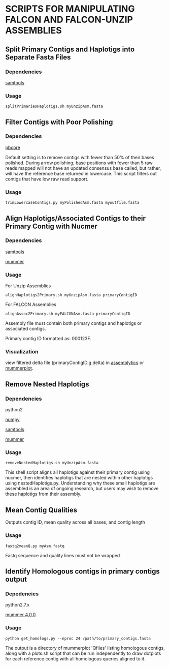 # SCRIPTS FOR MANIPULATING FALCON AND FALCON-UNZIP ASSEMBLIES


## Split Primary Contigs and Haplotigs into Separate Fasta Files

### Dependencies
[samtools](http://samtools.sourceforge.net/)

### Usage

    splitPrimariesHaplotigs.sh myUnzipAsm.fasta




## Filter Contigs with Poor Polishing

### Dependencies
[pbcore](https://github.com/PacificBiosciences/pbcore)

Default setting is to remove contigs with fewer than 50% of their bases polished. During arrow polishing, base positions with fewer than 5 raw reads mapped will not have an updated consensus base called, but rather, will have the reference base returned in lowercase. This script filters out contigs that have low raw read support.

### Usage

    trimLowercaseContigs.py myPolishedAsm.fasta myoutfile.fasta
    
    
    
    
## Align Haplotigs/Associated Contigs to their Primary Contig with Nucmer

### Dependencies
[samtools](http://samtools.sourceforge.net/)

[mummer](http://mummer.sourceforge.net/)

### Usage
For Unzip Assemblies

    alignHaplotigs2Primary.sh myUnzipAsm.fasta primaryContigID

For FALCON Assemblies

    alignAssoc2Primary.sh myFALCONAsm.fasta primaryContigID


Assembly file must contain both primary contigs and haplotigs or associated contigs.

Primary contig ID formatted as: 000123F.

### Visualization

view filtered delta file (primaryContigID.g.delta) in [assemblytics](http://qb.cshl.edu/assemblytics/) or [mummerplot](http://mummer.sourceforge.net/manual/#mummerplot).




## Remove Nested Haplotigs

### Dependencies
python2

[numpy](http://www.numpy.org/)

[samtools](http://samtools.sourceforge.net/)

[mummer](http://mummer.sourceforge.net/)

### Usage
    removeNestedHaplotigs.sh myUnzipAsm.fasta

This shell script aligns all haplotigs against their primary contig using nucmer, then identifies haplotigs that are nested within other haplotigs using nestedHaplotigs.py. Understanding why these small haplotigs are assembled is an area of ongoing research, but users may wish to remove these haplotigs from their assembly.




## Mean Contig Qualities
Outputs contig ID, mean quality across all bases, and contig length

### Usage 
    fastq2meanQ.py myAsm.fastq

Fastq sequence and quality lines must not be wrapped



## Identify Homologous contigs in primary contigs output

### Depedencies
python2.7.x

[mummer 4.0.0](https://github.com/mummer4/mummer/releases/tag/v4.0.0beta)

### Usage
    python get_homologs.py --nproc 24 /path/to/primary_contigs.fasta

The output is a directory of mummerplot 'Qfiles' listing homologous contigs, along with a plots.sh script that
can be run independently to draw dotplots for each reference contig with all homologous queries aligned to it.